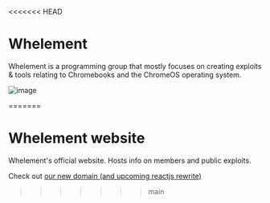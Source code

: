 <<<<<<< HEAD
# Whelement
Whelement is a programming group that mostly focuses on creating exploits & tools relating to Chromebooks and the ChromeOS operating system.

![image](https://github.com/Whelement/Whelement.github.io/assets/116377025/e34b9df4-3364-4ec9-9207-8c9996e2b6b0) 

=======
# Whelement website
Whelement's official website. Hosts info on members and public exploits.

Check out [our new domain (and upcoming reactjs rewrite)](https://whelement.me)
>>>>>>> main
